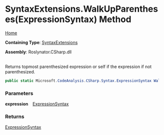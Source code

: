 # SyntaxExtensions\.WalkUpParentheses\(ExpressionSyntax\) Method

[Home](../../../../README.md)

**Containing Type**: [SyntaxExtensions](../README.md)

**Assembly**: Roslynator\.CSharp\.dll

\
Returns topmost parenthesized expression or self if the expression if not parenthesized\.

```csharp
public static Microsoft.CodeAnalysis.CSharp.Syntax.ExpressionSyntax WalkUpParentheses(this Microsoft.CodeAnalysis.CSharp.Syntax.ExpressionSyntax expression)
```

### Parameters

**expression** &ensp; [ExpressionSyntax](https://docs.microsoft.com/en-us/dotnet/api/microsoft.codeanalysis.csharp.syntax.expressionsyntax)

### Returns

[ExpressionSyntax](https://docs.microsoft.com/en-us/dotnet/api/microsoft.codeanalysis.csharp.syntax.expressionsyntax)

